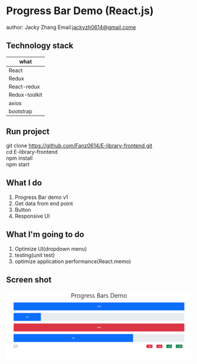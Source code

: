 Progress Bar Demo (React.js)
====
author: Jacky Zhang  Email:jackyzh0614@gmail.come  

Technology stack
----------

| what   |
| ---------- |
| React    | 
| Redux     |
| React-redux     | 
| Redux-toolkit     | 
| axios     |
| bootstrap    | 


Run project
-----------
git clone https://github.com/Fanz0614/E-library-frontend.git <br>
cd E-library-frontend <br>
npm install <br>
npm start <br>

What I do 
---------
1. Progress Bar demo v1
2. Get data from end point
3. Button
4. Responsive UI

What I'm going to do
--------------
1. Optimize UI(dropdown menu)
2. testing(unit test)
3. optimize application performance(React.memo)

Screen shot
-----------
![Alt text](https://raw.githubusercontent.com/Fanz0614/pic/master/snapshot.PNG)


